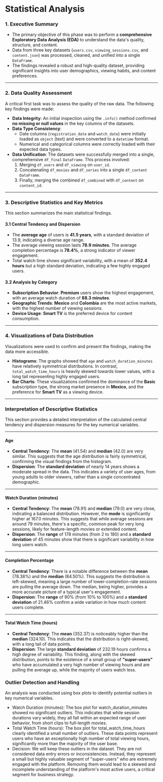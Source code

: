 # **Statistical Analysis**

### **1. Executive Summary**

* The primary objective of this phase was to perform a **comprehensive Exploratory Data Analysis (EDA)** to understand the data's quality, structure, and content.
* Data from three key datasets (`users.csv`, `viewing_sessions.csv`, and `content.json`) was processed, cleaned, and unified into a single `DataFrame`.
* The findings revealed a robust and high-quality dataset, providing significant insights into user demographics, viewing habits, and content preferences.

---

### **2. Data Quality Assessment**

A critical first task was to assess the quality of the raw data. The following key findings were made:

* **Data Integrity**: An initial inspection using the `.info()` method confirmed **no missing or null values** in the key columns of the datasets.
* **Data Type Consistency**:
    * Date columns (`registration_date` and `watch_date`) were initially loaded as `object` (text) and were converted to a `datetime` format.
    * Numerical and categorical columns were correctly loaded with their expected data types.
* **Data Unification**: The datasets were successfully merged into a single, comprehensive `df_final` `DataFrame`. This process involved:
    1.  Merging `df_users` and `df_viewing` on `user_id`.
    2.  Concatenating `df_movies` and `df_series` into a single `df_content` `DataFrame`.
    3.  Finally, merging the combined `df_combined` with `df_content` on `content_id`.

---

### **3. Descriptive Statistics and Key Metrics**

This section summarizes the main statistical findings.


#### **3.1 Central Tendency and Dispersion**

* The **average age** of users is **41.5 years**, with a standard deviation of 13.9, indicating a diverse age range.
* The average viewing session lasts **78.9 minutes**. The average completion percentage is **78.4%**, a strong indicator of viewer engagement.
* Total watch time shows significant variability, with a mean of **352.4 hours** but a high standard deviation, indicating a few highly engaged users.

#### **3.2 Analysis by Category**

* **Subscription Behavior**: **Premium** users show the highest engagement, with an average watch duration of **88.3 minutes**.
* **Geographic Trends**: **Mexico** and **Colombia** are the most active markets, with the highest number of viewing sessions.
* **Device Usage**: **Smart TV** is the preferred device for content consumption.

---

### **4. Visualizations of Data Distribution**

Visualizations were used to confirm and present the findings, making the data more accessible.

* **Histograms**: The graphs showed that `age` and `watch_duration_minutes` have relatively symmetrical distributions. In contrast, `total_watch_time_hours` is heavily skewed towards lower values, with a long tail representing highly engaged users.
* **Bar Charts**: These visualizations confirmed the dominance of the **Basic** subscription type, the strong market presence in **Mexico**, and the preference for **Smart TV** as a viewing device.

---

### **Interpretation of Descriptive Statistics**

This section provides a detailed interpretation of the calculated central tendency and dispersion measures for the key numerical variables.

---

#### **Age**
* **Central Tendency**: The **mean** (41.54) and **median** (42.0) are very similar. This suggests that the age distribution is fairly symmetrical, confirming the visual findings from the histogram.
* **Dispersion**: The **standard deviation** of nearly 14 years shows a moderate spread in the data. This indicates a variety of user ages, from young adults to older viewers, rather than a single concentrated demographic.

---

#### **Watch Duration (minutes)**
* **Central Tendency**: The **mean** (78.91) and **median** (79.0) are very close, indicating a balanced distribution. However, the **mode** is significantly higher at 167.0 minutes. This suggests that while average sessions are around 79 minutes, there's a specific, common peak for very long sessions, likely for feature-length movies or extended content.
* **Dispersion**: The **range** of 178 minutes (from 2 to 180) and a **standard deviation** of 45 minutes show that there is significant variability in how long users watch.

---

#### **Completion Percentage**
* **Central Tendency**: There is a notable difference between the **mean** (78.38%) and the **median** (84.50%). This suggests the distribution is left-skewed, meaning a large number of lower-completion-rate sessions are pulling the average down. The median, being higher, provides a more accurate picture of a typical user's engagement.
* **Dispersion**: The **range** of 90% (from 10% to 100%) and a **standard deviation** of 21.46% confirm a wide variation in how much content users complete.

---

#### **Total Watch Time (hours)**
* **Central Tendency**: The **mean** (352.37) is noticeably higher than the **median** (324.10). This indicates that the distribution is right-skewed, with a long tail of data points.
* **Dispersion**: The large **standard deviation** of 232.19 hours confirms a high degree of variability. This finding, along with the skewed distribution, points to the existence of a small group of **"super-users"** who have accumulated a very high number of viewing hours and are pulling the average up, while the majority of users watch less.

### Outlier Detection and Handling
An analysis was conducted using box plots to identify potential outliers in key numerical variables.

* Watch Duration (minutes): The box plot for watch_duration_minutes showed no significant outliers. This indicates that while session durations vary widely, they all fall within an expected range of user behavior, from short clips to full-length movies.
* Total Watch Time (hours): The box plot for total_watch_time_hours clearly identified a small number of outliers. These data points represent users who have an exceptionally high number of total viewing hours, significantly more than the majority of the user base.
* Decision: We will keep these outliers in the dataset. They are not considered data entry errors or inconsistencies. Instead, they represent a small but highly valuable segment of "super-users" who are extremely engaged with the platform. Removing them would lead to a skewed and incomplete understanding of the platform's most active users, a critical segment for business strategy.